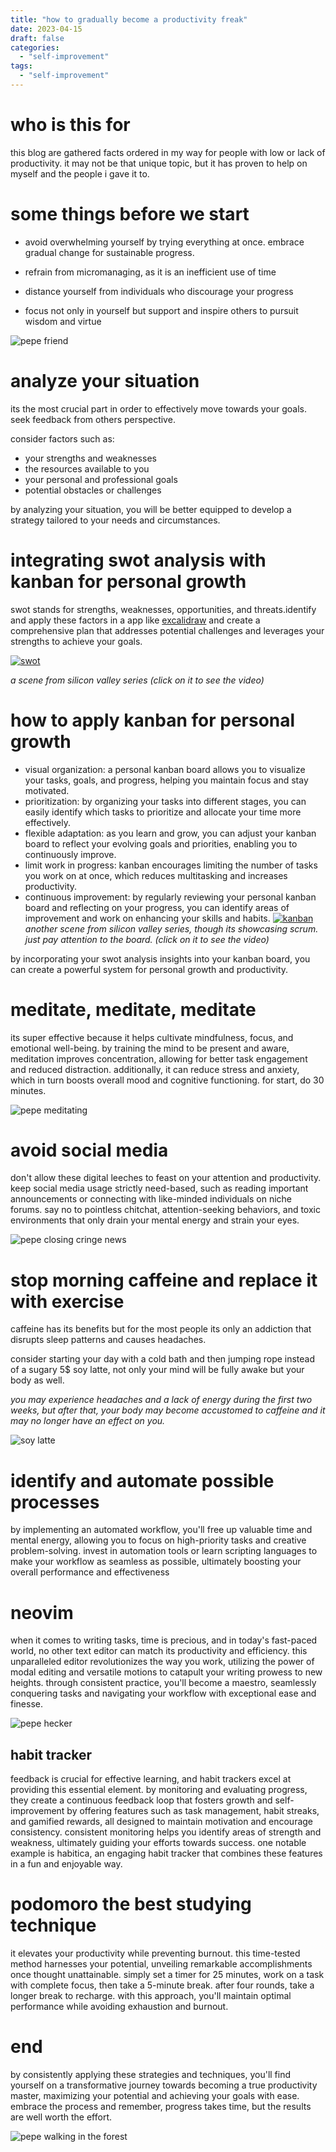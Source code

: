```yaml
---
title: "how to gradually become a productivity freak"
date: 2023-04-15
draft: false
categories:
  - "self-improvement"
tags:
  - "self-improvement"
---
```


# who is this for 
this blog are gathered facts ordered in my way for people with low or lack of productivity.
it may not be that unique topic, but it has proven to help on myself and the people i gave it to.

# some things before we start
* avoid overwhelming yourself by trying everything at once. embrace gradual change for sustainable progress. 

* refrain from micromanaging, as it is an inefficient use of time

* distance yourself from individuals who discourage your progress

* focus not only in yourself but support and inspire others to pursuit wisdom and virtue

![pepe friend](https://i.pinimg.com/originals/c1/34/ed/c134ed78b89826720efc6005abce405a.jpg)

# analyze your situation
its the most crucial part in order to effectively move towards your goals. seek feedback from others perspective.

consider factors such as:

* your strengths and weaknesses
* the resources available to you
* your personal and professional goals
* potential obstacles or challenges

by analyzing your situation, you will be better equipped to develop a strategy tailored to your needs and circumstances.

# integrating swot analysis with kanban for personal growth
swot stands for strengths, weaknesses, opportunities, and threats.identify and apply these factors in a app like
[excalidraw](https://excalidraw.com/) and create a comprehensive plan that addresses potential challenges and leverages your strengths to achieve your goals. 

[![swot](https://4.bp.blogspot.com/-DSJ9xFBTMNs/VgP5l4B8QNI/AAAAAAAAigY/TXKJHJsr3Bs/s1600/Jared%2B-%2BSWOT.png
)](https://www.youtube.com/watch?v=xfb0g_jdids&t=29s)

_a scene from silicon valley series (click on it to see the video)_

# how to apply kanban for personal growth
* visual organization: a personal kanban board allows you to visualize your tasks, goals, and progress, helping you maintain focus and stay motivated.
* prioritization: by organizing your tasks into different stages, you can easily identify which tasks to prioritize and allocate your time more effectively.
* flexible adaptation: as you learn and grow, you can adjust your kanban board to reflect your evolving goals and priorities, enabling you to continuously improve.
* limit work in progress: kanban encourages limiting the number of tasks you work on at once, which reduces multitasking and increases productivity.
* continuous improvement: by regularly reviewing your personal kanban board and reflecting on your progress, you can identify areas of improvement and work on enhancing your skills and habits.
[![kanban](https://i.ytimg.com/vi/By3dmsag5sI/maxresdefault.jpg)](https://www.youtube.com/watch?v=oyVksFviJVE&t=60s)
_another scene from silicon valley series, though its showcasing scrum. just pay attention to the board.
(click on it to see the video)_

by incorporating your swot analysis insights into your kanban board, you can create a powerful system for personal growth and productivity.

# meditate, meditate, meditate

its super effective because it helps cultivate mindfulness, focus, and emotional well-being. by training the mind to be present and aware, meditation improves concentration, allowing for better task engagement and reduced distraction. additionally, it can reduce stress and anxiety, which in turn boosts overall mood and cognitive functioning. for start, do 30 minutes.

![pepe meditating](https://www.actitime.com/wp-content/uploads/2020/08/pepe-01-scaled.jpg)

# avoid social media 

don't allow these digital leeches to feast on your attention and productivity. 
keep social media usage strictly need-based, such as reading important announcements or connecting with like-minded individuals on niche forums.
say no to pointless chitchat, attention-seeking behaviors, and toxic environments that only drain your mental energy and strain your eyes.

![pepe closing cringe news](https://i.kym-cdn.com/photos/images/original/002/306/091/9cf.jpg)

# stop morning caffeine and replace it with exercise
caffeine has its benefits but for the most people its only an addiction that disrupts sleep patterns and causes headaches.

consider starting your day with a cold bath and then jumping rope instead of a sugary 5$ soy latte, not only your mind will be fully awake but your body as well.

_you may experience headaches and a lack of energy during the first two weeks, but after that, your body may become accustomed to caffeine and it may no longer have an effect on you._


![soy latte](https://i.kym-cdn.com/photos/images/original/002/159/767/af7.jpg)

# identify and automate possible processes

by implementing an automated workflow, you'll free up valuable time and mental energy, allowing you to focus on high-priority tasks and creative problem-solving. invest in automation tools or learn scripting languages to make your workflow as seamless as possible, ultimately boosting your overall performance and effectiveness

# neovim 

when it comes to writing tasks, time is precious, and in today's fast-paced world, no other text editor can match its productivity and efficiency. this unparalleled editor revolutionizes the way you work, utilizing the power of modal editing and versatile motions to catapult your writing prowess to new heights. through consistent practice, you'll become a maestro, seamlessly conquering tasks and navigating your workflow with exceptional ease and finesse. 

![pepe hecker](https://i.imgur.com/zabyPE5h.jpg)

## habit tracker

feedback is crucial for effective learning, and habit trackers excel at providing this essential element. by monitoring and evaluating progress, they create a continuous feedback loop that fosters growth and self-improvement by offering features such as task management, habit streaks, and gamified rewards, all designed to maintain motivation and encourage consistency. consistent monitoring helps you identify areas of strength and weakness, ultimately guiding your efforts towards success. one notable example is habitica, an engaging habit tracker that combines these features in a fun and enjoyable way.

# podomoro the best studying technique
it elevates your productivity while preventing burnout. this time-tested method harnesses your potential, unveiling remarkable accomplishments once thought unattainable. simply set a timer for 25 minutes, work on a task with complete focus, then take a 5-minute break. after four rounds, take a longer break to recharge. with this approach, you'll maintain optimal performance while avoiding exhaustion and burnout.

# end

by consistently applying these strategies and techniques, you'll find yourself on a transformative journey towards becoming a true productivity master, maximizing your potential and achieving your goals with ease. embrace the process and remember, progress takes time, but the results are well worth the effort.

![pepe walking in the forest](https://preview.redd.it/fecrfh6cjv271.jpg?width=640&crop=smart&auto=webp&s=c17436c58579f89fa30c508a1cc5b2164b864301)
